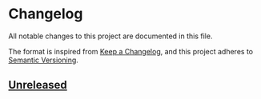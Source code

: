 # Changelog

All notable changes to this project are documented in this file.

The format is inspired from [Keep a Changelog], and this project adheres to [Semantic Versioning].

[Keep a Changelog]: https://keepachangelog.com/en/1.1.0
[Semantic Versioning]: https://semver.org/spec/v2.0.0.html


## [Unreleased]



[Unreleased]: ../../compare/...HEAD
